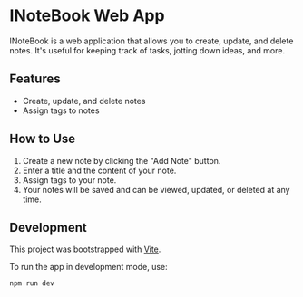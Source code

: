 # INoteBook Web App

INoteBook is a web application that allows you to create, update, and delete notes. It's useful for keeping track of tasks, jotting down ideas, and more.

## Features

- Create, update, and delete notes
- Assign tags to notes

## How to Use

1. Create a new note by clicking the "Add Note" button.
2. Enter a title and the content of your note.
3. Assign tags to your note.
4. Your notes will be saved and can be viewed, updated, or deleted at any time.

## Development

This project was bootstrapped with [Vite](https://vitejs.dev/guide/#scaffolding-your-first-vite-project).

To run the app in development mode, use:

```bash
npm run dev
```
